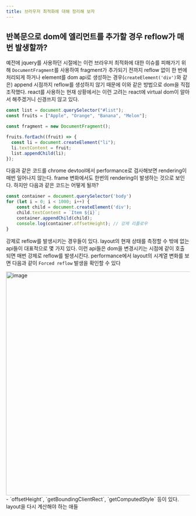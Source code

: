 ```yaml
---
title: 브라우저 최적화에 대해 정리해 보자
---
```

## 반복문으로 dom에 엘리먼트를 추가할 경우 reflow가 매번 발생할까?

예전에 jquery를 사용하던 시절에는 이런 브라우저 최적화에 대한 이슈를 피해가기 위해 `DocumentFragment`를 사용하여 fragment가 추가되기 전까지 reflow 없이 한 번에 처리되게 하거나 element를 dom api로 생성하는 경우(`createElement('div')`와 같은) append 시점까지 reflow를 생성하지 않기 때문에 이와 같은 방법으로 dom을 직접 조작했다. react를 사용하는 현재 상황에서는 이런 고려는 react에 virtual dom이 알아서 해주겠거니 신경쓰지 않고 있다.

```js
const list = document.querySelector("#list");
const fruits = ["Apple", "Orange", "Banana", "Melon"];

const fragment = new DocumentFragment();

fruits.forEach((fruit) => {
  const li = document.createElement("li");
  li.textContent = fruit;
  list.appendChild(li);
});
```
다음과 같은 코드를 chrome devtool에서 performance로 검사해보면 rendering이 매번 일어나지 않는다. frame 변화에서도 한번의 rendering이 발생하는 것으로 보인다.
하지만 다음과 같은 코드는 어떻게 될까?
```js
const container = document.querySelector('body')
for (let i = 0; i < 1000; i++) {
    const child = document.createElement('div');
    child.textContent = `Item ${i}`;
    container.appendChild(child);
    console.log(container.offsetHeight); // 강제 리플로우
}
```

강제로 reflow를 발생시키는 경우들이 있다. layout의 현재 상태를 측정할 수 밖에 없는 api들이 대표적으로 몇 가지 있다. 이런 api들은 dom을 변경시키는 시점에 같이 호출 되면 매번 강제로 reflow를 발생시킨다. performance에서 layout의 시계열 변화를 보면 다음과 같이 `Forced reflow` 발생을 확인할 수 있다

<img width="612" alt="image" src="https://github.com/user-attachments/assets/eda3242d-0c8d-44de-ae6e-12302f4e0601">
- `offsetHeight`, `getBoundingClientRect`, `getComputedStyle` 등이 있다. layout을 다시 계산해야 하는 애들

